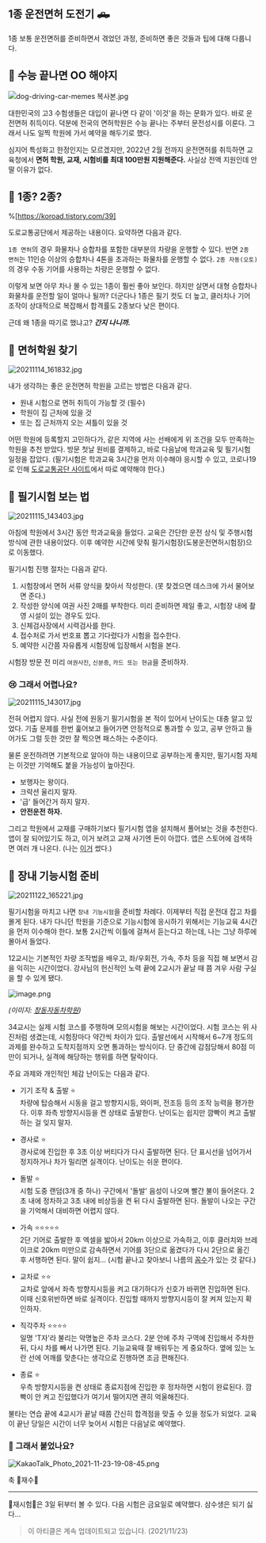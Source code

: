 ## 1종 운전면허 도전기 🛻

1종 보통 운전면허를 준비하면서 겪었던 과정, 준비하면 좋은 것들과 팁에 대해 다룹니다. 

## 🚗 수능 끝나면 OO 해야지

![dog-driving-car-memes 복사본.jpg](https://cdn.hashnode.com/res/hashnode/image/upload/v1637052504406/0LWI7Wp9-.jpeg)

대한민국의 고3 수험생들은 대입이 끝나면 다 같이 '이것'을 하는 문화가 있다. 바로 운전면허 취득이다. 덕분에 전국의 면허학원은 수능 끝나는 주부터 문전성시를 이룬다. 그래서 나도 일찍 학원에 가서 예약을 해두기로 했다. 

심지어 특성화고 한정인지는 모르겠지만, 2022년 2월 전까지 운전면허를 취득하면 교육청에서 **면허 학원, 교재, 시험비를 최대 100만원 지원해준다.** 사실상 전액 지원인데 안 딸 이유가 없다.

## 🤔 1종? 2종?

%[https://koroad.tistory.com/39]

도로교통공단에서 제공하는 내용이다. 요약하면 다음과 같다. 

> 
```1종 면허```의 경우 화물차나 승합차를 포함한 대부분의 차량을 운행할 수 있다. 반면 ```2종 면허```는 11인승 이상의 승합차나 4톤을 초과하는 화물차를 운행할 수 없다. ```2종 자동(오토)```의 경우 수동 기어를 사용하는 차량은 운행할 수 없다.

이렇게 보면 아무 차나 몰 수 있는 1종이 훨씬 좋아 보인다. 하지만 살면서 대형 승합차나 화물차를 운전할 일이 얼마나 될까? 더군다나 1종은 필기 컷도 더 높고, 클러치나 기어 조작이 상대적으로 복잡해서 합격률도 2종보다 낮은 편이다. 

근데 왜 1종을 따기로 했냐고? ***간지 나니까.***

## 🏫 면허학원 찾기

![20211114_161832.jpg](https://cdn.hashnode.com/res/hashnode/image/upload/v1637055694052/L8V91nahm.jpeg)

내가 생각하는 좋은 운전면허 학원을 고르는 방법은 다음과 같다.

- 원내 시험으로 면허 취득이 가능할 것 (필수)
- 학원이 집 근처에 있을 것
- 또는 집 근처까지 오는 셔틀이 있을 것

어떤 학원에 등록할지 고민하다가, 같은 지역에 사는 선배에게 위 조건을 모두 만족하는 학원을 추천 받았다. 방문 첫날 원비를 결제하고, 바로 다음날에 학과교육 및 필기시험 일정을 잡았다. (필기시험은 학과교육 3시간을 먼저 이수해야 응시할 수 있고, 코로나19로 인해  [도로교통공단 사이트](https://www.safedriving.or.kr/main.dok)에서 따로 예약해야 한다.)

## 👀 필기시험 보는 법

![20211115_143403.jpg](https://cdn.hashnode.com/res/hashnode/image/upload/v1637056709772/Snx2X7HKG.jpeg)

아침에 학원에서 3시간 동안 학과교육을 들었다. 교육은 간단한 운전 상식 및 주행시험 방식에 관한 내용이었다. 이후 예약한 시간에 맞춰 필기시험장(도봉운전면허시험장)으로 이동했다.

필기시험 진행 절차는 다음과 같다.

1. 시험장에서 면허 서류 양식을 찾아서 작성한다. (못 찾겠으면 데스크에 가서 물어보면 준다.)
2. 작성한 양식에 여권 사진 2매를 부착한다. 미리 준비하면 제일 좋고, 시험장 내에 촬영 시설이 있는 경우도 있다.
3. 신체검사장에서 시력검사를 한다. 
4. 접수처로 가서 번호표 뽑고 기다렸다가 시험을 접수한다.
5. 예약한 시간쯤 자유롭게 시험장에 입장해서 시험을 본다.

시험장 방문 전 미리 ```여권사진```, ```신분증```, ```카드 또는 현금```을 준비하자. 

### 😢 그래서 어렵나요? 

![20211115_143017.jpg](https://cdn.hashnode.com/res/hashnode/image/upload/v1637059170211/YOVy4HeC2.jpeg)

전혀 어렵지 않다. 사실 전에 원동기 필기시험을 본 적이 있어서 난이도는 대충 알고 있었다. 기출 문제를 한번 훑어보고 들어가면 안정적으로 통과할 수 있고, 공부 안하고 들어가도 그럴 듯한 것만 잘 찍으면 패스하는 수준이다. 

물론 운전하려면 기본적으로 알아야 하는 내용이므로 공부하는게 좋지만, 필기시험 자체는 이것만 기억해도 붙을 가능성이 높아진다.

- 보행자는 왕이다.
- 크락션 울리지 말자.
- '급' 들어간거 하지 말자.
- **안전운전 하자.**

그리고 학원에서 교재를 구매하기보다 필기시험 앱을 설치해서 풀어보는 것을 추천한다. 앱이 잘 되어있기도 하고, 이거 보려고 교재 사기엔 돈이 아깝다. 앱은 스토어에 검색하면 여러 개 나온다. (나는  [이거](https://apps.apple.com/kr/app/%EC%9A%B4%EC%A0%84%EB%A9%B4%ED%97%88-plus-%EC%9A%B4%EC%A0%84%EB%A9%B4%ED%97%88-%ED%95%84%EA%B8%B0%EC%8B%9C%ED%97%98-2021%EC%B5%9C%EC%8B%A0%ED%8C%90/id644223359)  썼다.)

## 🚥 장내 기능시험 준비
![20211122_165221.jpg](https://cdn.hashnode.com/res/hashnode/image/upload/v1637656706466/tMh8vO7Ld.jpeg)

필기시험을 마치고 나면 ```장내 기능시험```을 준비할 차례다. 이제부터 직접 운전대 잡고 차를 몰게 된다. 내가 다니던 학원을 기준으로 기능시험에 응시하기 위해서는 기능교육 4시간을 먼저 이수해야 한다. 보통 2시간씩 이틀에 걸쳐서 듣는다고 하는데, 나는 그냥 하루에 몰아서 들었다. 

12교시는 기본적인 차량 조작법을 배우고, 좌/우회전, 가속, 주차 등을 직접 해 보면서 감을 익히는 시간이었다. 강사님의 헌신적인 노력 끝에 2교시가 끝날 때 쯤 겨우 사람 구실을 할 수 있게 됐다.

![image.png](https://cdn.hashnode.com/res/hashnode/image/upload/v1637658362116/EKbrvM3Ym.png)

*(이미지: [창동자동차학원](https://hidi.co.kr/cl1))*

34교시는 실제 시험 코스를 주행하며 모의시험을 해보는 시간이었다. 시험 코스는 위 사진처럼 생겼는데, 시험장마다 약간씩 차이가 있다. 출발선에서 시작해서 6~7개 정도의 과제를 완수하고 도착지점까지 오면 통과하는 방식이다. 단 중간에 감점당해서 80점 미만이 되거나, 실격에 해당하는 행위를 하면 탈락이다.

주요 과제와 개인적인 체감 난이도는 다음과 같다.

- 기기 조작 & 출발 ⭐️  
차량에 탑승해서 시동을 걸고 방향지시등, 와이퍼, 전조등 등의 조작 능력을 평가한다. 이후 좌측 방향지시등을 켠 상태로 출발한다. 난이도는 쉽지만 깜빡이 켜고 출발하는 걸 잊지 말자.

- 경사로 ⭐️  
경사로에 진입한 후 3초 이상 버티다가 다시 출발하면 된다. 단 표시선을 넘어가서 정지하거나 차가 밀리면 실격이다. 난이도는 쉬운 편이다. 

- 돌발 ⭐️  
시험 도중 랜덤(3개 중 하나) 구간에서 '돌발' 음성이 나오며 빨간 불이 들어온다. 2초 내에 정차하고 3초 내에 비상등을 켠 뒤 다시 출발하면 된다. 돌발이 나오는 구간을 기억해서 대비하면 어렵지 않다.

- 가속 ⭐️⭐️⭐️⭐️⭐️  
2단 기어로 출발한 후 엑셀을 밟아서 20km 이상으로 가속하고, 이후 클러치와 브레이크로 20km 미만으로 감속하면서 기어를 3단으로 옮겼다가 다시 2단으로 옮긴 후 서행하면 된다. 말이 쉽지... (시험 끝나고 찾아보니 나름의 [꼼수](https://www.youtube.com/watch?v=JP0yiRa4JBM&ab_channel=%EC%87%BC%EB%A6%AC%EC%8C%A4%EC%9D%98%EC%9A%B4%EC%A0%84TV)가 있는 것 같다.)

- 교차로 ⭐️⭐️  
교차로 앞에서 좌측 방향지시등을 켜고 대기하다가 신호가 바뀌면 진입하면 된다. 이때 신호위반하면 바로 실격이다. 진입할 때까지 방향지시등이 잘 켜져 있는지 확인하자.

- 직각주차 ⭐️⭐️⭐️⭐️  
일명 'T자'라 불리는 악명높은 주차 코스다. 2분 안에 주차 구역에 진입해서 주차한 뒤, 다시 차를 빼서 나가면 된다. 기능교육때 잘 배워두는 게 중요하다. 옆에 있는 노란 선에 어깨를 맞춘다는 생각으로 진행하면 조금 편해진다.

- 종료 ⭐️  
우측 방향지시등을 켠 상태로 종료지점에 진입한 후 정차하면 시험이 완료된다. 깜빡이 안 켜고 진입했다가 여기서 떨어지면 괜히 억울해진다.

불타는 연습 끝에 4교시가 끝날 때쯤 간신히 합격점을 맞출 수 있을 정도가 되었다. 교육이 끝난 당일은 시간이 너무 늦어서 시험은 다음날로 예약했다.

### 🤷 그래서 붙었나요?

![KakaoTalk_Photo_2021-11-23-19-08-45.png](https://cdn.hashnode.com/res/hashnode/image/upload/v1637662142374/pR3jsN8g-.png)

축 🎉재수🎉

---
🎉재시험🎉은 3일 뒤부터 볼 수 있다. 다음 시험은 금요일로 예약했다. 삼수생은 되기 싫다...


> 이 아티클은 계속 업데이트되고 있습니다. (2021/11/23)
